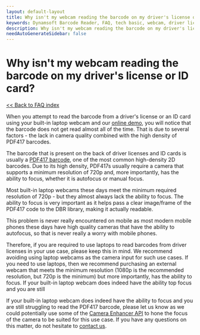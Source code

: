 ```yaml
---
layout: default-layout
title: Why isn't my webcam reading the barcode on my driver's license or ID card?
keywords: Dynamsoft Barcode Reader, FAQ, tech basic, webcam, driver license, ID
description: Why isn't my webcam reading the barcode on my driver's license or ID card?
needAutoGenerateSidebar: false
---
```


# Why isn't my webcam reading the barcode on my driver's license or ID card?

[<< Back to FAQ index](index.md)

When you attempt to read the barcode from a driver's license or an ID card using your built-in laptop webcam and our [online demo](https://demo.dynamsoft.com/barcode-reader-js/), you will notice that the barcode does not get read almost all of the time. That is due to several factors - the lack in camera quality combined with the high density of PDF417 barcodes.

The barcode that is present on the back of driver licenses and ID cards is usually a [PDF417 barcode](https://www.dynamsoft.com/barcode-reader/barcode-types/pdf417/), one of the most common high-density 2D barcodes. Due to its high density, PDF417s usually require a camera that supports a minimum resolution of 720p and, more importantly, has the ability to focus, whether it is autofocus or manual focus.

Most built-in laptop webcams these days meet the minimum required resolution of 720p - but they almost always lack the ability to focus. The ability to focus is very important as it helps pass a clear image/frame of the PDF417 code to the DBR library, making it actually readable.

This problem is never really encountered on mobile as most modern mobile phones these days have high quality cameras that have the ability to autofocus, so that is never really a worry with mobile phones.

Therefore, if you are required to use laptops to read barcodes from driver licenses in your use case, please keep this in mind. We recommend avoiding using laptop webcams as the camera input for such use cases. If you need to use laptops, then we recommend purchasing an external webcam that meets the minimum resolution (1080p is the recommended resolution, but 720p is the minimum) but more importantly, has the ability to focus. If your built-in laptop webcam does indeed have the ability top focus and you are still 

If your built-in laptop webcam does indeed have the ability to focus and you are still struggling to read the PDF417 barcode, please let us know as we could potentially use some of the [Camera Enhancer API]({{site.dce_js_api}}index.html) to hone the focus of the camera to be suited for this use case. If you have any questions on this matter, do not hesitate to [contact us](https://www.dynamsoft.com/contact/).
